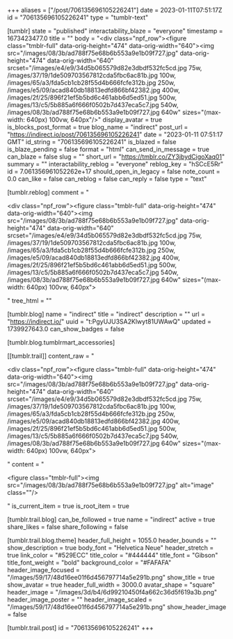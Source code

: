 +++
aliases = ["/post/706135696105226241"]
date = 2023-01-11T07:51:17Z
id = "706135696105226241"
type = "tumblr-text"

[tumblr]
state = "published"
interactability_blaze = "everyone"
timestamp = 1673423477.0
title = ""
body = "<div class=\"npf_row\"><figure class=\"tmblr-full\" data-orig-height=\"474\" data-orig-width=\"640\"><img src=\"/images/08/3b/ad788f75e68b6b553a9e1b09f727.jpg\" data-orig-height=\"474\" data-orig-width=\"640\" srcset=\"/images/e4/e9/34d5b065579d82e3dbdf532fc5cd.jpg 75w, /images/37/19/1de509703567812cda5fbc6ac81b.jpg 100w, /images/65/a3/fda5cb1cb28f55d4b666fcfe312b.jpg 250w, /images/e5/09/acad840db18813edfd866bf42382.jpg 400w, /images/2f/25/896f21ef5b5bd6c461abb6d5ed51.jpg 500w, /images/13/c5/5b885a6f666f0502b7d437eca5c7.jpg 540w, /images/08/3b/ad788f75e68b6b553a9e1b09f727.jpg 640w\" sizes=\"(max-width: 640px) 100vw, 640px\"/></figure></div>"
display_avatar = true
is_blocks_post_format = true
blog_name = "indirect"
post_url = "https://indirect.io/post/706135696105226241"
date = "2023-01-11 07:51:17 GMT"
id_string = "706135696105226241"
is_blazed = false
is_blaze_pending = false
format = "html"
can_send_in_message = true
can_blaze = false
slug = ""
short_url = "https://tmblr.co/ZY3jbydCigoXaq01"
summary = ""
interactability_reblog = "everyone"
reblog_key = "hSCcE5Rr"
id = 7.061356961052262e+17
should_open_in_legacy = false
note_count = 0.0
can_like = false
can_reblog = false
can_reply = false
type = "text"

[tumblr.reblog]
comment = "<p><div class=\"npf_row\"><figure class=\"tmblr-full\" data-orig-height=\"474\" data-orig-width=\"640\"><img src=\"/images/08/3b/ad788f75e68b6b553a9e1b09f727.jpg\" data-orig-height=\"474\" data-orig-width=\"640\" srcset=\"/images/e4/e9/34d5b065579d82e3dbdf532fc5cd.jpg 75w, /images/37/19/1de509703567812cda5fbc6ac81b.jpg 100w, /images/65/a3/fda5cb1cb28f55d4b666fcfe312b.jpg 250w, /images/e5/09/acad840db18813edfd866bf42382.jpg 400w, /images/2f/25/896f21ef5b5bd6c461abb6d5ed51.jpg 500w, /images/13/c5/5b885a6f666f0502b7d437eca5c7.jpg 540w, /images/08/3b/ad788f75e68b6b553a9e1b09f727.jpg 640w\" sizes=\"(max-width: 640px) 100vw, 640px\"></figure></div></p>"
tree_html = ""

[tumblr.blog]
name = "indirect"
title = "indirect"
description = ""
url = "https://indirect.io/"
uuid = "t:PgyUJU3SA2Klwyt81UWAwQ"
updated = 1739927643.0
can_show_badges = false

[tumblr.blog.tumblrmart_accessories]

[[tumblr.trail]]
content_raw = "<p><div class=\"npf_row\"><figure class=\"tmblr-full\" data-orig-height=\"474\" data-orig-width=\"640\"><img src=\"/images/08/3b/ad788f75e68b6b553a9e1b09f727.jpg\" data-orig-height=\"474\" data-orig-width=\"640\" srcset=\"/images/e4/e9/34d5b065579d82e3dbdf532fc5cd.jpg 75w, /images/37/19/1de509703567812cda5fbc6ac81b.jpg 100w, /images/65/a3/fda5cb1cb28f55d4b666fcfe312b.jpg 250w, /images/e5/09/acad840db18813edfd866bf42382.jpg 400w, /images/2f/25/896f21ef5b5bd6c461abb6d5ed51.jpg 500w, /images/13/c5/5b885a6f666f0502b7d437eca5c7.jpg 540w, /images/08/3b/ad788f75e68b6b553a9e1b09f727.jpg 640w\" sizes=\"(max-width: 640px) 100vw, 640px\"></figure></div></p>"
content = "<p><figure class=\"tmblr-full\"><img src=\"/images/08/3b/ad788f75e68b6b553a9e1b09f727.jpg\" alt=\"image\" class=\"\"/></figure></p>"
is_current_item = true
is_root_item = true

[tumblr.trail.blog]
can_be_followed = true
name = "indirect"
active = true
share_likes = false
share_following = false

[tumblr.trail.blog.theme]
header_full_height = 1055.0
header_bounds = ""
show_description = true
body_font = "Helvetica Neue"
header_stretch = true
link_color = "#529ECC"
title_color = "#444444"
title_font = "Gibson"
title_font_weight = "bold"
background_color = "#FAFAFA"
header_image_focused = "/images/59/17/48d16ee01f6d456797714a5e291b.png"
show_title = true
show_avatar = true
header_full_width = 3000.0
avatar_shape = "square"
header_image = "/images/3d/b4/6d99210450f4a662c36d5f619a3b.png"
header_image_poster = ""
header_image_scaled = "/images/59/17/48d16ee01f6d456797714a5e291b.png"
show_header_image = false

[tumblr.trail.post]
id = "706135696105226241"
+++
